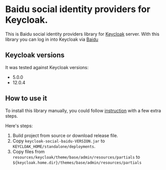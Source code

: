# Baidu social identity providers for Keycloak.

This is Baidu social identity providers library for [Keycloak](https://www.keycloak.org/) server.
With this library you can log in into Keycloak via [Baidu](https://www.baidu.com)

## Keycloak versions

It was tested against Keycloak versions:
+ 5.0.0
+ 12.0.4

## How to use it

To install this library manually, you could follow [instruction](https://www.keycloak.org/docs/latest/server_development/index.html#registering-provider-implementations) with a few extra steps.

Here's steps:

1. Build project from source or download release file.
2. Copy `keycloak-social-baidu-VERSION.jar` to `KEYCLOAK_HOME/standalone/deployments`.
3. Copy files from `resources/keycloak/theme/base/admin/resources/partials` to `${keycloak.home.dir}/themes/base/admin/resources/partials`

